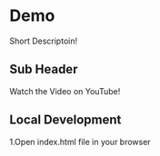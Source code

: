 # Demo

Short Descriptoin!

## Sub Header
Watch the Video on YouTube!

## Local Development
 1.Open index.html file in your browser